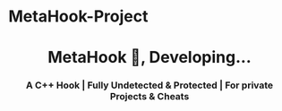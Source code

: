 # MetaHook-Project

<h1 align="center">MetaHook 👋, Developing...</h1>
<h3 align="center">A C++ Hook | Fully Undetected & Protected | For private Projects & Cheats </h3>
